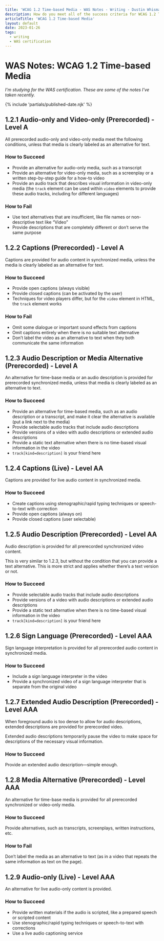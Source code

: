 ```yaml
---
title: 'WCAG 1.2 Time-based Media - WAS Notes - Writing - Dustin Whisman'
description: How do you meet all of the success criteria for WCAG 1.2 Time-based Media?
articleTitle: 'WCAG 1.2 Time-based Media'
layout: default
date: 2023-01-26
tags:
  - writing
  - WAS certification
---
```


# WAS Notes: WCAG 1.2 Time-based Media

_I'm studying for the WAS certification. These are some of the notes I've taken recently._

{% include 'partials/published-date.njk' %}

## 1.2.1 Audio-only and Video-only (Prerecorded) - Level A

All prerecorded audio-only and video-only media meet the following conditions, unless that media is clearly labeled as an alternative for text.

### How to Succeed

- Provide an alternative for audio-only media, such as a transcript
- Provide an alternative for video-only media, such as a screenplay or a written step-by-step guide for a how-to video
- Provide an audio track that describes visual information in video-only media (the `track` element can be used within `video` elements to provide these audio tracks, including for different languages)

### How to Fail

- Use text alternatives that are insufficient, like file names or non-descriptive text like “Video”
- Provide descriptions that are completely different or don’t serve the same purpose

## 1.2.2 Captions (Prerecorded) - Level A

Captions are provided for audio content in synchronized media, unless the media is clearly labeled as an alternative for text.

### How to Succeed

- Provide open captions (always visible)
- Provide closed captions (can be activated by the user)
- Techniques for video players differ, but for the `video` element in HTML, the `track` element works

### How to Fail

- Omit some dialogue or important sound effects from captions
- Omit captions entirely when there is no suitable text alternative
- Don’t label the video as an alternative to text when they both communicate the same information

## 1.2.3 Audio Description or Media Alternative (Prerecorded) - Level A

An alternative for time-base media or an audio description is provided for prerecorded synchronized media, unless that media is clearly labeled as an alternative to text.

### How to Succeed

- Provide an alternative for time-based media, such as an audio description or a transcript, and make it clear the alternative is available (put a link next to the media)
- Provide selectable audio tracks that include audio descriptions
- Provide versions of a video with audio descriptions or extended audio descriptions
- Provide a static text alternative when there is no time-based visual information in the video
- `track[kind=description]` is your friend here

## 1.2.4 Captions (Live) - Level AA

Captions are provided for live audio content in synchronized media.

### How to Succeed

- Create captions using stenographic/rapid typing techniques or speech-to-text with correction
- Provide open captions (always on)
- Provide closed captions (user selectable)

## 1.2.5 Audio Description (Prerecorded) - Level AA

Audio description is provided for all prerecorded synchronized video content.

This is very similar to 1.2.3, but without the condition that you can provide a text alternative. This is more strict and applies whether there’s a text version or not.

### How to Succeed

- Provide selectable audio tracks that include audio descriptions
- Provide versions of a video with audio descriptions or extended audio descriptions
- Provide a static text alternative when there is no time-based visual information in the video
- `track[kind=description]` is your friend here

## 1.2.6 Sign Language (Prerecorded) - Level AAA

Sign language interpretation is provided for all prerecorded audio content in synchronized media.

### How to Succeed

- Include a sign language interpreter in the video
- Provide a synchronized video of a sign language interpreter that is separate from the original video

## 1.2.7 Extended Audio Description (Prerecorded) - Level AAA

When foreground audio is too dense to allow for audio descriptions, extended descriptions are provided for prerecorded video.

Extended audio descriptions temporarily pause the video to make space for descriptions of the necessary visual information.

### How to Succeed

Provide an extended audio description—simple enough.

## 1.2.8 Media Alternative (Prerecorded) - Level AAA

An alternative for time-base media is provided for all prerecorded synchronized or video-only media.

### How to Succeed

Provide alternatives, such as transcripts, screenplays, written instructions, etc.

### How to Fail

Don’t label the media as an alternative to text (as in a video that repeats the same information as text on the page).

## 1.2.9 Audio-only (Live) - Level AAA

An alternative for live audio-only content is provided.

### How to Succeed

- Provide written materials if the audio is scripted, like a prepared speech or scripted content
- Use stenographic/rapid typing techniques or speech-to-text with corrections
- Use a live audio captioning service
